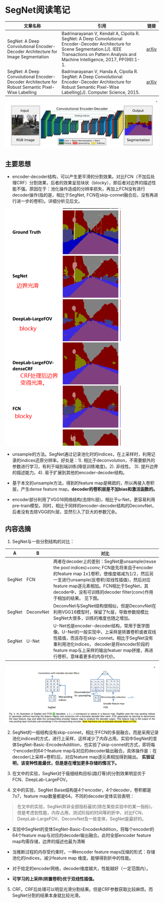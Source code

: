  SegNet阅读笔记
===========

| 文章名称 | 引用 | 链接 |
|--------|--------|----|
|    SegNet: A Deep Convolutional Encoder-Decoder Architecture for Image Segmentation  |   Badrinarayanan V, Kendall A, Cipolla R. SegNet: A Deep Convolutional Encoder-Decoder Architecture for Scene Segmentation.[J]. IEEE Transactions on Pattern Analysis and Machine Intelligence, 2017, PP(99):1-1.     |[arXiv](https://arxiv.org/abs/1511.00561)|
|   SegNet: A Deep Convolutional Encoder-Decoder Architecture for Robust Semantic Pixel-Wise Labelling  |   Badrinarayanan V, Handa A, Cipolla R. SegNet: A Deep Convolutional Encoder-Decoder Architecture for Robust Semantic Pixel-Wise Labelling[J]. Computer Science, 2015.    |[arXiv](https://arxiv.org/pdf/1511.00561)|

![SegNet网络结构图](结构图.png)

## 主要思想

- encoder-decoder结构，可以产生更平滑的分割效果。对比FCN（不加后处理CRF）分割效果，后者的效果呈现块状（blocky），即后者对边界的描述性能不强。原因在于：池化操作造成的分辨率损失，再加上FCN没有进行decoder操作(指的是，相比于SegNet, FCN在skip-connet融合后，没有再进行进一步的卷积)。详细分析见后文。

![分割边界效果对比](分割边界效果对比.png)

- unsample的方法。SegNet通过记录池化时的indices，在上采样时，利用记录的indices还原分辨率。好处是：1). 相比于deconvolution，不需要额外的参数进行学习，有利于端到端训练(降低训练难度)。2). 非线性。 3). 提升边界的描述能力。4). 易于扩展到其他的encoder-decoder结构。

- 基于本文的unsample方法，得到的feature map是稀疏的，所以再接入卷积层，产生dense feature map。**decoder的卷积层是不加bias和激活函数的。**

- encoder部分利用了VGG16网络结构(去除fc层)，相比于u-Net，更容易利用pre-train模型。同时，相比于同样的encoder-decoder结构的DeconvNet，后者没有去除VGG的fc层，显然引入了巨大的参数冗余。

## 内容选摘
1. SegNet与一些分割结构的对比：

| A | B | 对比 |
|---|---|---|
| SegNet| FCN| 两者在decoder上的差别：SegNet是unsample(reuse the pool indices)+conv; FCN是先将来自于encoder的feature map 1x1卷积，使维度缩减为1/2，然后另一支进行unsample(反卷积/双线性插值)，然后对应feature map逐元素相加。FCN相比于SegNet，其decoder中，没有可训练的decoder filter(conv)作用于相加的结果。 见下图。|
| SegNet| DeconvNet| DeconvNet与SegNet结构很相似，但是DeconvNet在利用VGG16模型时，保留了fc层，导致参数规模比SegNet大很多，训练的难度也随之增加。 |
| SegNet| U-Net| U-Net也是encoder-decoder结构，常用于医学图像。U-Net的一般实现中，上采样是转置卷积或者双线性插值，而且存在skip-connet。相比于SegNet没有重利用池化indices， decoder是将encoder阶段的feature map与上采样的输出featuer map拼接，再进行卷积，意味着更多的内存代价。|

![SegNet_vs_FCN in decoder](SegNet_vs_FCN_in_decoder.png)

2. SegNet的一般结构没有skip-connet，相比于FCN的多层融合。而是采用记录池化indices的方式，进行上采样，这样减少了内存占用。实验中SegNet的变体SegNet-Basic-EncoderAddition，也实验了skip-connet的方式，即将每个encoder的64个feature map与对应的decoder输出融合。具体操作是：在decoder(上采样+卷积)后，对应feature map逐元素相加得到输出。
**实验证明，该变种性能最优，但是是在增加更多存储的情况下。**

3. 在文中的实验，SegNet对于瘦细结构目标(路灯等)的分割效果明显优于FCN、DeepLab-LargeFOV。

4. 文中的实验，SegNet Baise结构是4个encoder，4个decoder，卷积都是7x7，feature map数量都是64。不同的decoder变体实验表明：
> 在文中的实验，SegNet并非全部指标最优(除在某些实验中的某一指标)，但是考虑到性能，内存占用，测试阶段的时间等的折中，对比FCN、DeepLab-LargeFOV、DeconvNet及一些变体，SegNet是最好的。
- 实验中SegNet的变体SegNet-Basic-EncoderAddition，将每个encoder的64个feature map与对应的decoder输出融合。此时全部encoder feature map均需存储，边界的描述也最为清晰

- 当推断过程的内存受约束时，一种encoder feature maps压缩的形式：存储池化的indices，减少feature map 维度。能够得到折中的性能。

- 对于给定的encoder网络，decoder维度越大，性能越好（一定范围内）。
- **可学习的上采样(转置卷积)优于双线性插值。**

5. CRF。CRF后处理可以明显光滑分割结果。但是CRF参数获取比较麻烦。而SegNet分割的结果本身就比较光滑。




